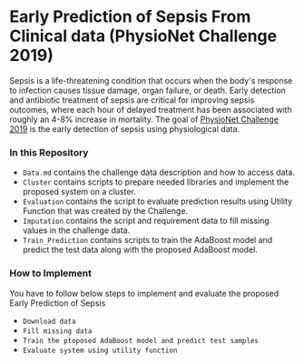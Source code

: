 # Early Prediction of Sepsis From Clinical data (PhysioNet Challenge 2019)

Sepsis is a life-threatening condition that occurs when the body's response to infection causes tissue damage, organ failure, or death. Early detection and antibiotic treatment of sepsis are critical for improving sepsis outcomes, where each hour of delayed treatment has been associated with roughly an 4-8% increase in mortality.
The goal of [PhysioNet Challenge 2019](https://physionet.org/content/challenge-2019/1.0.0/) is the early detection of sepsis using physiological data.

### In this Repository

- `Data.md` contains the challenge data description and how to access data.  
- `Cluster` contains scripts to prepare needed libraries and implement the proposed system on a cluster. 
- `Evaluation` contains the script to evaluate prediction results using Utility Function that was created by the Challenge. 
- `Imputation` contains the script and requirement data to fill missing values in the challenge data. 
- `Train_Prediction` contains scripts to train the AdaBoost model and predict the test data along with the proposed AdaBoost model.

### How to Implement

You have to follow below steps to implement and evaluate the proposed Early Prediction of Sepsis

  - `Download data`
  - `Fill missing data`
  - `Train the ptoposed AdaBoost model and predict test samples`
  - `Evaluate system using utility function`
